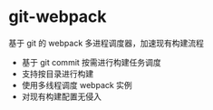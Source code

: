 # git-webpack

基于 git 的 webpack 多进程调度器，加速现有构建流程

* 基于 git commit 按需进行构建任务调度
* 支持按目录进行构建
* 使用多线程调度 webpack 实例
* 对现有构建配置无侵入